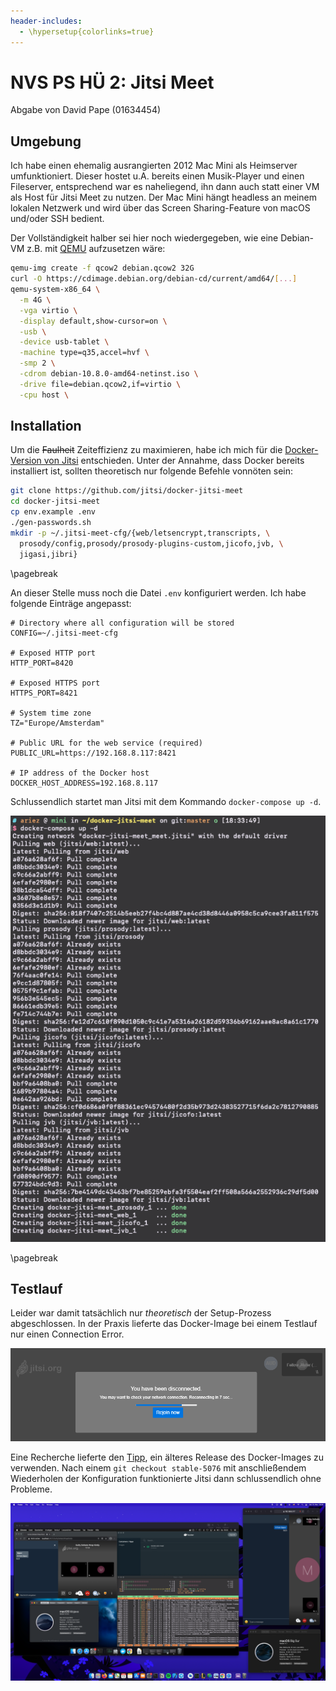 ```yaml
---
header-includes:
  - \hypersetup{colorlinks=true}
---
```


# NVS PS HÜ 2: Jitsi Meet

Abgabe von David Pape (01634454)

## Umgebung

Ich habe einen ehemalig ausrangierten 2012 Mac Mini als Heimserver umfunktioniert. Dieser hostet u.A. bereits einen Musik-Player und einen Fileserver, entsprechend war es naheliegend, ihn dann auch statt einer VM als Host für Jitsi Meet zu nutzen. Der Mac Mini hängt headless an meinem lokalen Netzwerk und wird über das Screen Sharing-Feature von macOS und/oder SSH bedient. 

Der Vollständigkeit halber sei hier noch wiedergegeben, wie eine Debian-VM z.B. mit [QEMU](https://www.qemu.org/) aufzusetzen wäre:

```bash
qemu-img create -f qcow2 debian.qcow2 32G
curl -O https://cdimage.debian.org/debian-cd/current/amd64/[...]
qemu-system-x86_64 \
  -m 4G \
  -vga virtio \
  -display default,show-cursor=on \
  -usb \
  -device usb-tablet \
  -machine type=q35,accel=hvf \
  -smp 2 \
  -cdrom debian-10.8.0-amd64-netinst.iso \
  -drive file=debian.qcow2,if=virtio \
  -cpu host \

```

## Installation

Um die ~~Faulheit~~ Zeiteffizienz zu maximieren, habe ich mich für die [Docker-Version von Jitsi](https://jitsi.github.io/handbook/docs/devops-guide/devops-guide-docker) entschieden. Unter der Annahme, dass Docker bereits installiert ist, sollten theoretisch nur folgende Befehle vonnöten sein:

```bash
git clone https://github.com/jitsi/docker-jitsi-meet
cd docker-jitsi-meet
cp env.example .env
./gen-passwords.sh
mkdir -p ~/.jitsi-meet-cfg/{web/letsencrypt,transcripts, \
  prosody/config,prosody/prosody-plugins-custom,jicofo,jvb, \
  jigasi,jibri}
```

\pagebreak

An dieser Stelle muss noch die Datei `.env` konfiguriert werden. Ich habe folgende Einträge angepasst:


```
# Directory where all configuration will be stored
CONFIG=~/.jitsi-meet-cfg

# Exposed HTTP port
HTTP_PORT=8420

# Exposed HTTPS port
HTTPS_PORT=8421

# System time zone
TZ="Europe/Amsterdam"

# Public URL for the web service (required)
PUBLIC_URL=https://192.168.8.117:8421

# IP address of the Docker host
DOCKER_HOST_ADDRESS=192.168.8.117
```

Schlussendlich startet man Jitsi mit dem Kommando `docker-compose up -d`.

![Starten via `docker-compose`](docker_compose.png)

\pagebreak

## Testlauf

Leider war damit tatsächlich nur *theoretisch* der Setup-Prozess abgeschlossen. In der Praxis lieferte das Docker-Image bei einem Testlauf nur einen Connection Error.

![Testlauf](error.png)

Eine Recherche lieferte den [Tipp](https://community.jitsi.org/t/you-have-been-disconnected-on-fresh-docker-installation/89121), ein älteres Release des Docker-Images zu verwenden. Nach einem `git checkout stable-5076` mit anschließendem Wiederholen der Konfiguration funktionierte Jitsi dann schlussendlich ohne Probleme.

![Endergebnis](result.png)


